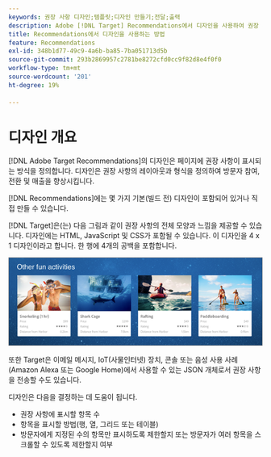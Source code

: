 ```yaml
---
keywords: 권장 사항 디자인;템플릿;디자인 만들기;전달;출력
description: Adobe [!DNL Target] Recommendations에서 디자인을 사용하여 권장 사항이 페이지에 표시되는 방식(1X4, 1X6, 2X2 등)을 정의하는 방법에 대해 알아봅니다.
title: Recommendations에서 디자인을 사용하는 방법
feature: Recommendations
exl-id: 348b1d77-49c9-4a6b-ba85-7ba051713d5b
source-git-commit: 293b2869957c2781be8272cfd0cc9f82d8e4f0f0
workflow-type: tm+mt
source-wordcount: '201'
ht-degree: 19%

---
```


# 디자인 개요

[!DNL Adobe Target Recommendations]의 디자인은 페이지에 권장 사항이 표시되는 방식을 정의합니다. 디자인은 권장 사항의 레이아웃과 형식을 정의하여 방문자 참여, 전환 및 매출을 향상시킵니다.

[!DNL Recommendations]에는 몇 가지 기본(빌드 전) 디자인이 포함되어 있거나 직접 만들 수 있습니다.

[!DNL Target]은(는) 다음 그림과 같이 권장 사항의 전체 모양과 느낌을 제공할 수 있습니다. 디자인에는 HTML, JavaScript 및 CSS가 포함될 수 있습니다. 이 디자인을 4 x 1 디자인이라고 합니다. 한 행에 4개의 공백을 포함합니다.

![velocity_example 이미지](assets/velocity_example.png)

또한 Target은 이메일 메시지, IoT(사물인터넷) 장치, 콘솔 또는 음성 사용 사례(Amazon Alexa 또는 Google Home)에서 사용할 수 있는 JSON 개체로서 권장 사항을 전송할 수도 있습니다.

디자인은 다음을 결정하는 데 도움이 됩니다.

* 권장 사항에 표시할 항목 수
* 항목을 표시할 방법(행, 열, 그리드 또는 테이블)
* 방문자에게 지정된 수의 항목만 표시하도록 제한할지 또는 방문자가 여러 항목을 스크롤할 수 있도록 제한할지 여부
